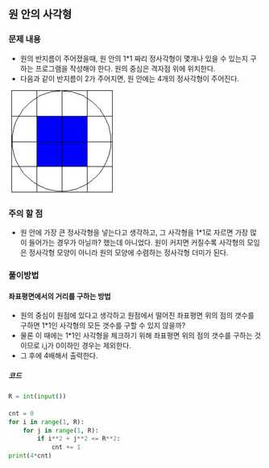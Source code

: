 ## 원 안의 사각형

### 문제 내용

- 원의 반지름이 주어졌을때, 원 안의 1*1 짜리 정사각형이 몇개나 있을 수 있는지 구하는 프로그램을 작성해야 한다. 원의 중심은 격자점 위에 위치한다.
- 다음과 같이 반지름이 2가 주어지면, 원 안에는 4개의 정사각형이 주어진다.

![1](image\square_in_circle\1.bmp)



### 주의 할 점

- 원 안에 가장 큰 정사각형을 넣는다고 생각하고, 그 사각형을 1*1로 자르면 가장 많이 들어가는 경우가 아닐까? 했는데 아니었다. 원이 커지면 커질수록 사각형의 모임은 정사각형 모양이 아니라 원의 모양에 수렴하는 정사각형 더미가 된다.



### 풀이방법

#### 좌표평면에서의 거리를 구하는 방법

- 원의 중심이 원점에 있다고 생각하고 원점에서 떨어진 좌표평면 위의 점의 갯수를 구하면 1*1인 사각형의 모든 갯수를 구할 수 있지 않을까?
- 물론 이 때에는 1*1인 사각형을 체크하기 위해 좌표평면 위의 점의 갯수를 구하는 것이므로 i,j가 0이하인 경우는 제외한다.
- 그 후에 4배해서 출력한다.



##### 코드

```python
R = int(input())

cnt = 0
for i in range(1, R):
    for j in range(1, R):
        if i**2 + j**2 <= R**2:
            cnt += 1
print(4*cnt)
```

